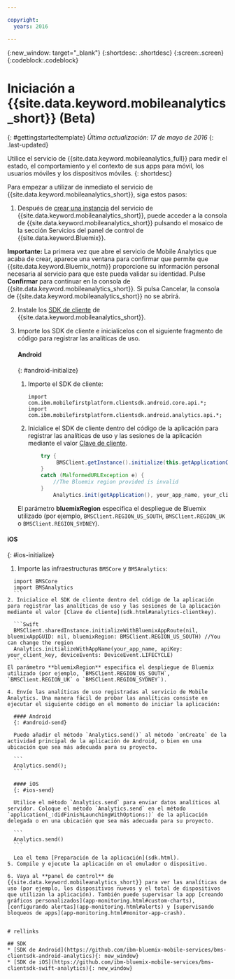 ```yaml
---

copyright:
  years: 2016

---
```

{:new_window: target="_blank"}
{:shortdesc: .shortdesc}
{:screen:.screen}
{:codeblock:.codeblock}

# Iniciación a {{site.data.keyword.mobileanalytics_short}} (Beta)  

{: #gettingstartedtemplate}
*Última actualización: 17 de mayo de 2016*
{: .last-updated}

Utilice el servicio de {{site.data.keyword.mobileanalytics_full}} para medir el estado, el comportamiento y el contexto de sus apps para móvil, los usuarios móviles y los dispositivos móviles.
{: shortdesc}

Para empezar a utilizar de inmediato el servicio de {{site.data.keyword.mobileanalytics_short}}, siga estos pasos:

1. Después de [crear una instancia](https://console.{DomainName}/docs/services/reqnsi.html#req_instance) del servicio de {{site.data.keyword.mobileanalytics_short}}, puede acceder a la consola de {{site.data.keyword.mobileanalytics_short}} pulsando el mosaico de la sección Servicios del panel de control de {{site.data.keyword.Bluemix}}.

  **Importante:** La primera vez que abre el servicio de Mobile Analytics que acaba de crear, aparece una ventana para confirmar que permite que {{site.data.keyword.Bluemix_notm}} proporcione su información personal necesaria al servicio para que este pueda validar su identidad. Pulse **Confirmar** para continuar en la consola de {{site.data.keyword.mobileanalytics_short}}. Si pulsa Cancelar, la consola de {{site.data.keyword.mobileanalytics_short}} no se abrirá.

2. Instale los [SDK de cliente](install-client-sdk.html) de {{site.data.keyword.mobileanalytics_short}}.

3. Importe los SDK de cliente e inicialícelos con el siguiente fragmento de código para registrar las analíticas de uso.

	#### Android
	{: #android-initialize}
	1. Importe el SDK de cliente:

		```
		import com.ibm.mobilefirstplatform.clientsdk.android.core.api.*;
		import com.ibm.mobilefirstplatform.clientsdk.android.analytics.api.*;
		```
	2. Inicialice el SDK de cliente dentro del código de la aplicación para registrar las analíticas de uso y las sesiones de la aplicación mediante el valor [Clave de cliente](sdk.html#analytics-clientkey).

		```Java
			try {
			     BMSClient.getInstance().initialize(this.getApplicationContext(), "", "", BMSClient.REGION_US_SOUTH);
			}
			catch (MalformedURLException e) {
	            //The Bluemix region provided is invalid
	        }
				Analytics.init(getApplication(), your_app_name, your_client_key, Analytics.DeviceEvent.LIFECYCLE);
		```
    El parámetro **bluemixRegion** especifica el despliegue de Bluemix utilizado (por ejemplo, `BMSClient.REGION_US_SOUTH`, `BMSClient.REGION_UK` o `BMSClient.REGION_SYDNEY`).

  #### iOS
  {: #ios-initialize}
  1. Importe las infraestructuras `BMSCore` y `BMSAnalytics`:
  ```
    import BMSCore
    import BMSAnalytics
    ```
  2. Inicialice el SDK de cliente dentro del código de la aplicación para registrar las analíticas de uso y las sesiones de la aplicación mediante el valor [Clave de cliente](sdk.html#analytics-clientkey).
 
	```Swift
	BMSClient.sharedInstance.initializeWithBluemixAppRoute(nil, bluemixAppGUID: nil, bluemixRegion: BMSClient.REGION_US_SOUTH) //You can change the region
	Analytics.initializeWithAppName(your_app_name, apiKey: your_client_key, deviceEvents: DeviceEvent.LIFECYCLE)
	```
  El parámetro **bluemixRegion** especifica el despliegue de Bluemix utilizado (por ejemplo, `BMSClient.REGION_US_SOUTH`, `BMSClient.REGION_UK` o `BMSClient.REGION_SYDNEY`).

4. Envíe las analíticas de uso registradas al servicio de Mobile Analytics. Una manera fácil de probar las analíticas consiste en ejecutar el siguiente código en el momento de iniciar la aplicación:

	#### Android
	{: #android-send}

	Puede añadir el método `Analytics.send()` al método `onCreate` de la actividad principal de la aplicación de Android, o bien en una ubicación que sea más adecuada para su proyecto.

	```
	Analytics.send();
	```

	#### iOS
	{: #ios-send}

	Utilice el método `Analytics.send` para enviar datos analíticos al servidor. Coloque el método `Analytics.send` en el método `application(_:didFinishLaunchingWithOptions:)` de la aplicación delegada o en una ubicación que sea más adecuada para su proyecto.

	```
	Analytics.send()
	```

	Lea el tema [Preparación de la aplicación](sdk.html).
5. Compile y ejecute la aplicación en el emulador o dispositivo.

6. Vaya al **panel de control** de {{site.data.keyword.mobileanalytics_short}} para ver las analíticas de uso (por ejemplo, los dispositivos nuevos y el total de dispositivos que utilizan la aplicación). También puede supervisar la app [creando gráficos personalizados](app-monitoring.html#custom-charts), [configurando alertas](app-monitoring.html#alerts) y [supervisando bloqueos de apps](app-monitoring.html#monitor-app-crash).


# rellinks

## SDK
* [SDK de Android](https://github.com/ibm-bluemix-mobile-services/bms-clientsdk-android-analytics){: new_window}  
* [SDK de iOS](https://github.com/ibm-bluemix-mobile-services/bms-clientsdk-swift-analytics){: new_window}
